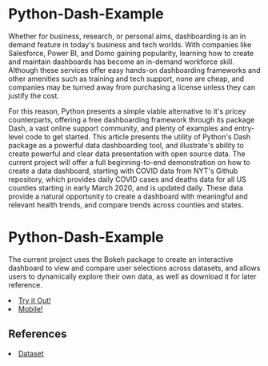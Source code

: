 # Python-Dash-Example
<p>
Whether for business, research, or personal aims, dashboarding is an in demand feature in today's business and tech worlds. With companies like Salesforce, Power BI, and Domo gaining popularity, learning how to create and maintain dashboards has become an in-demand workforce skill. Although these services offer easy hands-on dashboarding frameworks and other amenities such as training and tech support, none are cheap, and companies may be turned away from purchasing a license unless they can justify the cost.
</p>
<p>
For this reason, Python presents a simple viable alternative to it's pricey counterparts, offering a free dashboarding framework through its package Dash, a vast online support community, and plenty of examples and entry-level code to get started. This article presents the utility of Python's Dash package as a powerful data dashboarding tool, and illustrate's ability to create powerful and clear data presentation with open source data. The current project will offer a full beginning-to-end demonstration on how to create a data dashboard, starting with COVID data from NYT's Github repository, which provides daily COVID cases and deaths data for all US counties starting in early March 2020, and is updated daily. These data provide a natural opportunity to create a dashboard with meaningful and relevant health trends, and compare trends across counties and states. 
</p> 

# Python-Dash-Example
<p>
The current project uses the Bokeh package to create an interactive dashboard to view and compare user selections across datasets, and allows users to dynamically explore their own data, as well as download it for later reference. 
</p>

<p>

<li><a href="https://rawcdn.githack.com/mattgr0619/Python-Dash-Example/02e1e00833f812ebdb261eb1a21a93c2a4d29e39/desktop_app_7.1.html" title="Try out the dashboard!">Try it Out!</a></li>

<li><a href="https://raw.githack.com/mattgr0619/Python-Dash-Example/main/desktop_app_7.23.html" title="Try out the dashboard!">Mobile!</a></li>
</p>





## References
<li><a href="https://raw.githack.com/mattgr0619/Python-Dash-Example/main/desktop_app_6.30.html" title="Sample">Dataset</a></li>

